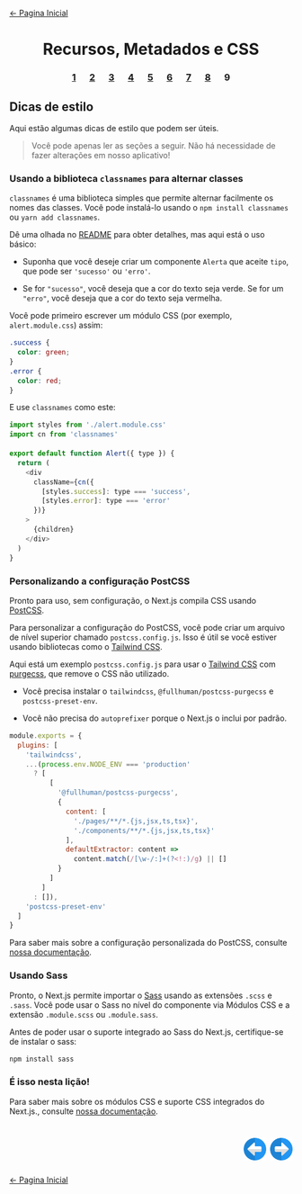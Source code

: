 [← Pagina Inicial](../../../README.md#basico)

<h1 align="center">Recursos, Metadados e CSS</h1>

<h3 align="center">
<a href="./1.md" style="margin:0 10px;">1</a>
<a href="./2.md" style="margin:0 10px;">2</a>
<a href="./3.md" style="margin:0 10px;">3</a>
<a href="./4.md" style="margin:0 10px;">4</a>
<a href="./5.md" style="margin:0 10px;">5</a>
<a href="./6.md" style="margin:0 10px;">6</a>
<a href="./7.md" style="margin:0 10px;">7</a>
<a href="./8.md" style="margin:0 10px;">8</a>
<spam style="margin:0 10px;">9</spam>
</h3>

## Dicas de estilo

Aqui estão algumas dicas de estilo que podem ser úteis.

>Você pode apenas ler as seções a seguir. Não há necessidade de fazer alterações em nosso aplicativo!

### Usando a biblioteca `classnames` para alternar classes

`classnames` é uma biblioteca simples que permite alternar facilmente os nomes das classes. Você pode instalá-lo usando o `npm install classnames` ou `yarn add classnames`.

Dê uma olhada no [README](https://github.com/JedWatson/classnames) para obter detalhes, mas aqui está o uso básico:

  - Suponha que você deseje criar um componente `Alerta` que aceite `tipo`, que pode ser `'sucesso'` ou `'erro'`.

  - Se for `"sucesso"`, você deseja que a cor do texto seja verde. Se for um `"erro"`, você deseja que a cor do texto seja vermelha.

Você pode primeiro escrever um módulo CSS (por exemplo, `alert.module.css`) assim:

```css
.success {
  color: green;
}
.error {
  color: red;
}
```

E use `classnames` como este:

```javascript
import styles from './alert.module.css'
import cn from 'classnames'

export default function Alert({ type }) {
  return (
    <div
      className={cn({
        [styles.success]: type === 'success',
        [styles.error]: type === 'error'
      })}
    >
      {children}
    </div>
  )
}
```

### Personalizando a configuração PostCSS

Pronto para uso, sem configuração, o Next.js compila CSS usando [PostCSS](https://postcss.org/).

Para personalizar a configuração do PostCSS, você pode criar um arquivo de nível superior chamado `postcss.config.js`. Isso é útil se você estiver usando bibliotecas como o [Tailwind CSS](https://tailwindcss.com/).

Aqui está um exemplo `postcss.config.js` para usar o [Tailwind CSS](https://tailwindcss.com/) com [purgecss](https://github.com/FullHuman/purgecss), que remove o CSS não utilizado.

  - Você precisa instalar o `tailwindcss`, `@fullhuman/postcss-purgecss` e `postcss-preset-env`.

  - Você não precisa do `autoprefixer` porque o Next.js o inclui por padrão.

```javascript
module.exports = {
  plugins: [
    'tailwindcss',
    ...(process.env.NODE_ENV === 'production'
      ? [
          [
            '@fullhuman/postcss-purgecss',
            {
              content: [
                './pages/**/*.{js,jsx,ts,tsx}',
                './components/**/*.{js,jsx,ts,tsx}'
              ],
              defaultExtractor: content =>
                content.match(/[\w-/:]+(?<!:)/g) || []
            }
          ]
        ]
      : []),
    'postcss-preset-env'
  ]
}
```

Para saber mais sobre a configuração personalizada do PostCSS, consulte [nossa documentação](https://nextjs.org/docs/advanced-features/customizing-postcss-config).

### Usando Sass

Pronto, o Next.js permite importar o [Sass](https://sass-lang.com/) usando as extensões `.scss` e `.sass`. Você pode usar o Sass no nível do componente via Módulos CSS e a extensão `.module.scss` ou `.module.sass`.

Antes de poder usar o suporte integrado ao Sass do Next.js, certifique-se de instalar o sass:

```bash
npm install sass
```

### É isso nesta lição!

Para saber mais sobre os módulos CSS e suporte CSS integrados do Next.js., consulte [nossa documentação](https://nextjs.org/docs/basic-features/built-in-css-support).

<h1 align="right">
<a href="./8.md"><img src="../../../images/previous-arrow.svg" alt="next-arrow" width="40px"></a>
<a href="../data-fetching/1.md"><img src="../../../images/next-arrow.svg" alt="next-arrow" width="40px"></a>
</h1>

[← Pagina Inicial](../../../README.md#basico)